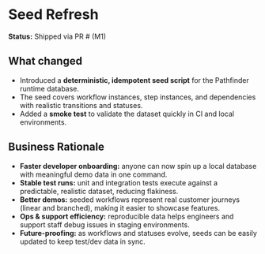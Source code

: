 # Seed Refresh

**Status:** Shipped via PR # (M1)

## What changed
- Introduced a **deterministic, idempotent seed script** for the Pathfinder runtime database.
- The seed covers workflow instances, step instances, and dependencies with realistic transitions and statuses.
- Added a **smoke test** to validate the dataset quickly in CI and local environments.

## Business Rationale
- **Faster developer onboarding:** anyone can now spin up a local database with meaningful demo data in one command.  
- **Stable test runs:** unit and integration tests execute against a predictable, realistic dataset, reducing flakiness.  
- **Better demos:** seeded workflows represent real customer journeys (linear and branched), making it easier to showcase features.  
- **Ops & support efficiency:** reproducible data helps engineers and support staff debug issues in staging environments.  
- **Future-proofing:** as workflows and statuses evolve, seeds can be easily updated to keep test/dev data in sync.

